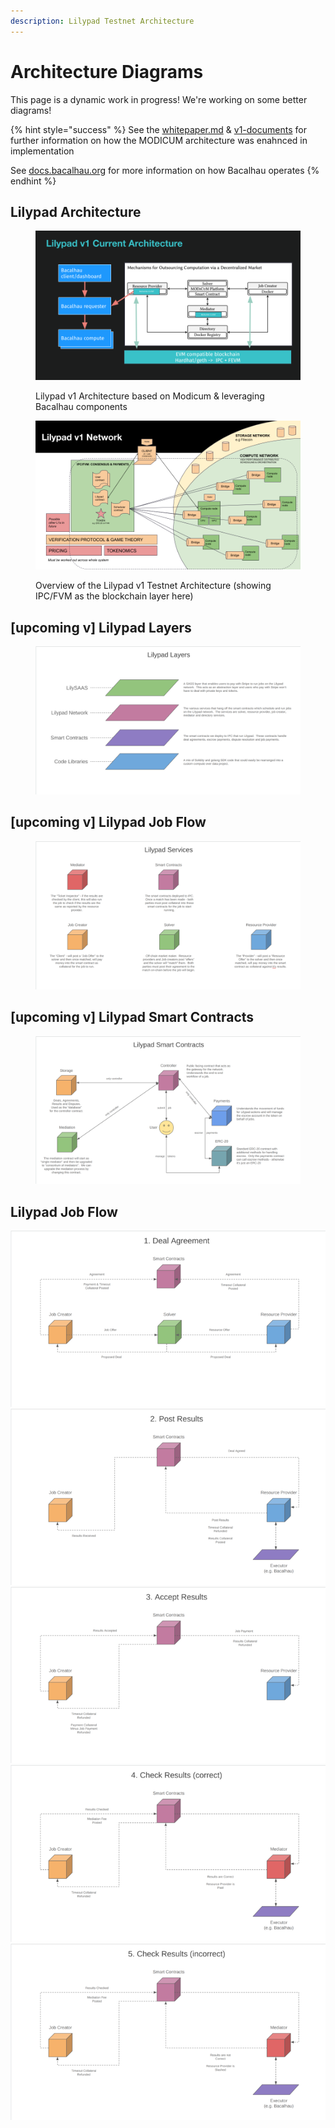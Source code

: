 ```yaml
---
description: Lilypad Testnet Architecture
---
```


# Architecture Diagrams

This page is a dynamic work in progress! We're working on some better diagrams!

{% hint style="success" %}
See the [whitepaper.md](../research-and-vision/whitepaper.md "mention") & [v1-documents](../research-and-vision/v1-documents/ "mention") for further information on how the MODICUM architecture was enahnced in implementation

See [docs.bacalhau.org](https://docs.bacalhau.org) for more information on how Bacalhau operates
{% endhint %}

## Lilypad Architecture&#x20;

<figure><img src="../.gitbook/assets/Lilypadv1 Architecture.png" alt=""><figcaption><p>Lilypad v1 Architecture based on Modicum &#x26; leveraging Bacalhau components</p></figcaption></figure>



<figure><img src="../.gitbook/assets/Lilypad v1 Architecture Network.png" alt=""><figcaption><p>Overview of the Lilypad v1 Testnet Architecture (showing IPC/FVM as the blockchain layer here)</p></figcaption></figure>

## \[upcoming v] Lilypad Layers

<figure><img src="../.gitbook/assets/image (35).png" alt=""><figcaption></figcaption></figure>

## \[upcoming v] Lilypad Job Flow

<figure><img src="../.gitbook/assets/image (30).png" alt=""><figcaption></figcaption></figure>

## \[upcoming v] Lilypad Smart Contracts

<figure><img src="../.gitbook/assets/image (34).png" alt=""><figcaption></figcaption></figure>

## Lilypad Job Flow

<img src="../.gitbook/assets/image (1).png" alt="" data-size="original">![](<../.gitbook/assets/image (2).png>)![](<../.gitbook/assets/image (3).png>)![](<../.gitbook/assets/image (4).png>)![](<../.gitbook/assets/image (5).png>)


